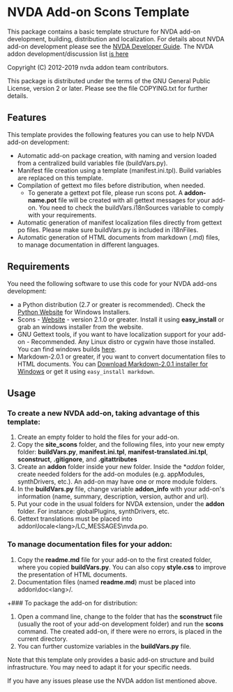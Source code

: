 # NVDA Add-on Scons Template #

This package contains a basic template structure for NVDA add-on development, building, distribution and localization.
For details about NVDA add-on development please see the [NVDA Developer Guide](http://www.nvda-project.org/documentation/developerGuide.html).
The NVDA addon development/discussion list [is here](https://nvda-addons.groups.io/g/nvda-addons)

Copyright (C) 2012-2019 nvda addon team contributors.

This package is distributed under the terms of the GNU General Public License, version 2 or later. Please see the file COPYING.txt for further details.

## Features

This template provides the following features you can use to help NVDA add-on development:

* Automatic add-on package creation, with naming and version loaded from a centralized build variables file (buildVars.py).
* Manifest file creation using a template (manifest.ini.tpl). Build variables are replaced on this template.
* Compilation of gettext mo files before distribution, when needed.
	* To generate a gettext pot file, please run scons pot. A **addon-name.pot** file will be created with all gettext messages for your add-on. You need to check the buildVars.i18nSources variable to comply with your requirements.
* Automatic generation of manifest localization files directly from gettext po files. Please make sure buildVars.py is included in i18nFiles.
* Automatic generation of HTML documents from markdown (.md) files, to manage documentation in different languages.

## Requirements

You need the following software to use this code for your NVDA add-ons development:

* a Python distribution (2.7 or greater is recommended). Check the [Python Website](http://www.python.org) for Windows Installers.
* Scons - [Website](http://www.scons.org/) - version 2.1.0 or greater. Install it using **easy_install** or grab an windows installer from the website.
* GNU Gettext tools, if you want to have localization support for your add-on - Recommended. Any Linux distro or cygwin have those installed. You can find windows builds [here](http://gnuwin32.sourceforge.net/downlinks/gettext.php).
* Markdown-2.0.1 or greater, if you want to convert documentation files to HTML documents. You can [Download Markdown-2.0.1 installer for Windows](https://pypi.python.org/pypi/Markdown/2.0.1) or get it using `easy_install markdown`.

## Usage

### To create a new NVDA add-on, taking advantage of this template:

1. Create an empty folder to hold the files for your add-on.
2. Copy the **site_scons** folder, and the following files, into your new empty folder: **buildVars.py**, **manifest.ini.tpl**, **manifest-translated.ini.tpl**, **sconstruct**, **.gitignore**, and **.gitattributes**
3. Create an **addon** folder inside your new folder. Inside the **addon* folder, create needed folders for the add-on modules (e.g. appModules, synthDrivers, etc.). An add-on may have one or more module folders.
4. In the **buildVars.py** file, change variable **addon_info** with your add-on's information (name, summary, description, version, author and url).
5. Put your code in the usual folders for NVDA extension, under the **addon** folder. For instance: globalPlugins, synthDrivers, etc.
6. Gettext translations must be placed into addon\locale\<lang>/LC_MESSAGES\nvda.po. 

### To manage documentation files for your addon:

1. Copy the **readme.md** file for your add-on to the first created folder, where you copied **buildVars.py**. You can also copy **style.css** to improve the presentation of HTML documents.
2. Documentation files (named **readme.md**) must be placed into addon\doc\<lang>/.

+### To package the add-on for distribution:

1. Open a command line, change to the folder that has the **sconstruct** file (usually the root of your add-on development folder) and run the **scons** command. The created add-on, if there were no errors, is placed in the current directory.
2. You can further customize variables in the **buildVars.py** file.

Note that this template only provides a basic add-on structure and build infrastructure. You may need to adapt it for your specific needs.

If you have any issues please use the NVDA addon list mentioned above.
